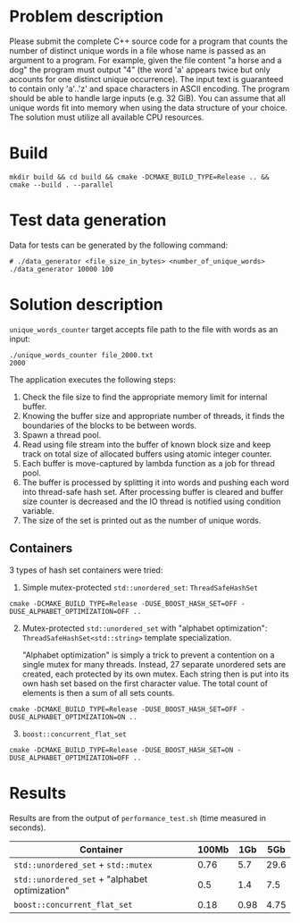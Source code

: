 # Problem description

Please submit the complete C++ source code for a program that counts the number of distinct unique words in a file whose name is passed as an argument to a program. For example, given the file content "a horse and a dog" the program must output "4" (the word 'a' appears twice but only accounts for one distinct unique occurrence).
The input text is guaranteed to contain only 'a'..'z' and space characters in ASCII encoding. The program should be able to handle large inputs (e.g. 32 GiB). You can assume that all unique words fit into memory when using the data structure of your choice. The solution must utilize all available CPU resources.

# Build
```
mkdir build && cd build && cmake -DCMAKE_BUILD_TYPE=Release .. && cmake --build . --parallel
```

# Test data generation

Data for tests can be generated by the following command:
```
# ./data_generator <file_size_in_bytes> <number_of_unique_words>
./data_generator 10000 100
```

# Solution description

`unique_words_counter` target accepts file path to the file with words as an input:
```
./unique_words_counter file_2000.txt
2000
```

The application executes the following steps:
1. Check the file size to find the appropriate memory limit for internal buffer.
2. Knowing the buffer size and appropriate number of threads, it finds the boundaries of the blocks to be between words.
3. Spawn a thread pool.
4. Read using file stream into the buffer of known block size and keep track on total size of allocated buffers using atomic integer counter.
5. Each buffer is move-captured by lambda function as a job for thread pool.
6. The buffer is processed by splitting it into words and pushing each word into thread-safe hash set. After processing buffer is cleared and buffer size counter is decreased and the IO thread is notified using condition variable. 
7. The size of the set is printed out as the number of unique words.

## Containers

3 types of hash set containers were tried:

1. Simple mutex-protected `std::unordered_set`: `ThreadSafeHashSet`
```
cmake -DCMAKE_BUILD_TYPE=Release -DUSE_BOOST_HASH_SET=OFF -DUSE_ALPHABET_OPTIMIZATION=OFF ..
```
2. Mutex-protected `std::unordered_set` with "alphabet optimization": `ThreadSafeHashSet<std::string>` template specialization.
   
   "Alphabet optimization" is simply a trick to prevent a contention on a single mutex for many threads. Instead, 27 separate unordered sets are created, each protected by its own mutex. Each string then is put into its own hash set based on the first character value. The total count of elements is then a sum of all sets counts.
```
cmake -DCMAKE_BUILD_TYPE=Release -DUSE_BOOST_HASH_SET=OFF -DUSE_ALPHABET_OPTIMIZATION=ON ..
```
3. `boost::concurrent_flat_set` 
```
cmake -DCMAKE_BUILD_TYPE=Release -DUSE_BOOST_HASH_SET=ON -DUSE_ALPHABET_OPTIMIZATION=OFF ..
```

# Results

Results are from the output of `performance_test.sh` (time measured in seconds).

| Container                                      | 100Mb | 1Gb  | 5Gb  |
|------------------------------------------------|-------|------|------|
| `std::unordered_set` + `std::mutex`            | 0.76  | 5.7  | 29.6 |
| `std::unordered_set` + "alphabet optimization" | 0.5   | 1.4  | 7.5  |
| `boost::concurrent_flat_set`                   | 0.18  | 0.98 | 4.75 |

